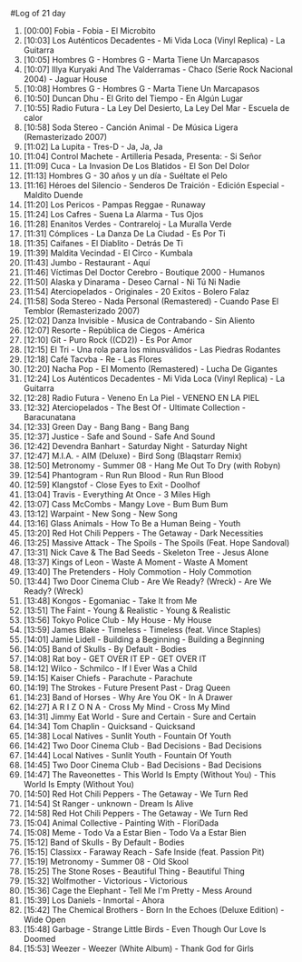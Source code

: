 #Log of 21 day

1. [00:00] Fobia - Fobia - El Microbito
1. [10:03] Los Auténticos Decadentes - Mi Vida Loca (Vinyl Replica) - La Guitarra
1. [10:05] Hombres G - Hombres G - Marta Tiene Un Marcapasos
1. [10:07] Illya Kuryaki And The Valderramas - Chaco (Serie Rock Nacional 2004) - Jaguar House
1. [10:08] Hombres G - Hombres G - Marta Tiene Un Marcapasos
1. [10:50] Duncan Dhu - El Grito del Tiempo - En Algún Lugar
1. [10:55] Radio Futura - La Ley Del Desierto, La Ley Del Mar - Escuela de calor
1. [10:58] Soda Stereo - Canción Animal - De Música Ligera (Remasterizado 2007)
1. [11:02] La Lupita - Tres-D - Ja, Ja, Ja
1. [11:04] Control Machete - Artilleria Pesada, Presenta: - Si Señor
1. [11:09] Cuca - La Invasion De Los Blatidos - El Son Del Dolor
1. [11:13] Hombres G - 30 años y un día - Suéltate el Pelo
1. [11:16] Héroes del Silencio - Senderos De Traición - Edición Especial - Maldito Duende
1. [11:20] Los Pericos - Pampas Reggae - Runaway
1. [11:24] Los Cafres - Suena La Alarma - Tus Ojos
1. [11:28] Enanitos Verdes - Contrareloj - La Muralla Verde
1. [11:31] Cómplices - La Danza De La Ciudad - Es Por Ti
1. [11:35] Caifanes - El Diablito - Detrás De Ti
1. [11:39] Maldita Vecindad - El Circo - Kumbala
1. [11:43] Jumbo - Restaurant - Aquí
1. [11:46] Víctimas Del Doctor Cerebro - Boutique 2000 - Humanos
1. [11:50] Alaska y Dinarama - Deseo Carnal - Ni Tú Ni Nadie
1. [11:54] Aterciopelados - Originales - 20 Exitos - Bolero Falaz
1. [11:58] Soda Stereo - Nada Personal (Remastered) - Cuando Pase El Temblor (Remasterizado 2007)
1. [12:02] Danza Invisible - Musica de Contrabando - Sin Aliento
1. [12:07] Resorte - República de Ciegos - América
1. [12:10] Git - Puro Rock ((CD2)) - Es Por Amor
1. [12:15] El Tri - Una rola para los minusválidos - Las Piedras Rodantes
1. [12:18] Café Tacvba - Re - Las Flores
1. [12:20] Nacha Pop - El Momento (Remastered) - Lucha De Gigantes
1. [12:24] Los Auténticos Decadentes - Mi Vida Loca (Vinyl Replica) - La Guitarra
1. [12:28] Radio Futura - Veneno En La Piel - VENENO EN LA PIEL
1. [12:32] Aterciopelados - The Best Of - Ultimate Collection - Baracunatana
1. [12:33] Green Day - Bang Bang - Bang Bang
1. [12:37] Justice - Safe and Sound - Safe And Sound
1. [12:42] Devendra Banhart - Saturday Night - Saturday Night
1. [12:47] M.I.A. - AIM (Deluxe) - Bird Song (Blaqstarr Remix)
1. [12:50] Metronomy - Summer 08 - Hang Me Out To Dry (with Robyn)
1. [12:54] Phantogram - Run Run Blood - Run Run Blood
1. [12:59] Klangstof - Close Eyes to Exit - Doolhof
1. [13:04] Travis - Everything At Once - 3 Miles High
1. [13:07] Cass McCombs - Mangy Love - Bum Bum Bum
1. [13:12] Warpaint - New Song - New Song
1. [13:16] Glass Animals - How To Be a Human Being - Youth
1. [13:20] Red Hot Chili Peppers - The Getaway - Dark Necessities
1. [13:25] Massive Attack - The Spoils - The Spoils (Feat. Hope Sandoval)
1. [13:31] Nick Cave & The Bad Seeds - Skeleton Tree - Jesus Alone
1. [13:37] Kings of Leon - Waste A Moment - Waste A Moment
1. [13:40] The Pretenders - Holy Commotion - Holy Commotion
1. [13:44] Two Door Cinema Club - Are We Ready? (Wreck) - Are We Ready? (Wreck)
1. [13:48] Kongos - Egomaniac - Take It from Me
1. [13:51] The Faint - Young & Realistic - Young & Realistic
1. [13:56] Tokyo Police Club - My House - My House
1. [13:59] James Blake - Timeless - Timeless (feat. Vince Staples)
1. [14:01] Jamie Lidell - Building a Beginning - Building a Beginning
1. [14:05] Band of Skulls - By Default - Bodies
1. [14:08] Rat boy - GET OVER IT EP - GET OVER IT
1. [14:12] Wilco - Schmilco - If I Ever Was a Child
1. [14:15] Kaiser Chiefs - Parachute - Parachute
1. [14:19] The Strokes - Future Present Past - Drag Queen
1. [14:23] Band of Horses - Why Are You OK - In A Drawer
1. [14:27] A R I Z O N A - Cross My Mind - Cross My Mind
1. [14:31] Jimmy Eat World - Sure and Certain - Sure and Certain
1. [14:34] Tom Chaplin - Quicksand - Quicksand
1. [14:38] Local Natives - Sunlit Youth - Fountain Of Youth
1. [14:42] Two Door Cinema Club - Bad Decisions - Bad Decisions
1. [14:44] Local Natives - Sunlit Youth - Fountain Of Youth
1. [14:45] Two Door Cinema Club - Bad Decisions - Bad Decisions
1. [14:47] The Raveonettes - This World Is Empty (Without You) - This World Is Empty (Without You)
1. [14:50] Red Hot Chili Peppers - The Getaway - We Turn Red
1. [14:54] St Ranger - unknown - Dream Is Alive
1. [14:58] Red Hot Chili Peppers - The Getaway - We Turn Red
1. [15:04] Animal Collective - Painting With - FloriDada
1. [15:08] Meme - Todo Va a Estar Bien - Todo Va a Estar Bien
1. [15:12] Band of Skulls - By Default - Bodies
1. [15:15] Classixx - Faraway Reach - Safe Inside (feat. Passion Pit)
1. [15:19] Metronomy - Summer 08 - Old Skool
1. [15:25] The Stone Roses - Beautiful Thing - Beautiful Thing
1. [15:32] Wolfmother - Victorious - Victorious
1. [15:36] Cage the Elephant - Tell Me I'm Pretty - Mess Around
1. [15:39] Los Daniels - Inmortal - Ahora
1. [15:42] The Chemical Brothers - Born In the Echoes (Deluxe Edition) - Wide Open
1. [15:48] Garbage - Strange Little Birds - Even Though Our Love Is Doomed
1. [15:53] Weezer - Weezer (White Album) - Thank God for Girls

